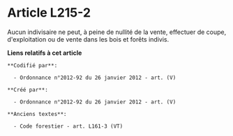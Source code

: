 # Article L215-2

Aucun indivisaire ne peut, à peine de nullité de la vente, effectuer de coupe, d'exploitation ou de vente dans les bois et
forêts indivis.

**Liens relatifs à cet article**

	**Codifié par**:

	  - Ordonnance n°2012-92 du 26 janvier 2012 - art. (V)

	**Créé par**:

	  - Ordonnance n°2012-92 du 26 janvier 2012 - art. (V)

	**Anciens textes**:

	  - Code forestier - art. L161-3 (VT)
